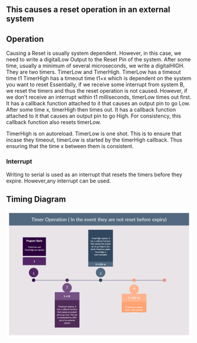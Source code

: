 ## This causes a reset operation in an external system

## Operation

Causing a Reset is usually system dependent. However, in this case, we need to write a digitalLow Output to the Reset Pin of the system. After some time, usually a minimum of several microseconds, we write a digitalHIGH.
They are two timers. TimerLow and TimerHigh.
TimerLow has a timeout time t1
TimerHigh has a timeout time t1+x which is dependent on the system you want to reset
Essentially, if we receive some interrupt from system B, we reset the timers and thus the reset operation is not caused.
However, if we don't receive an interrupt within t1 milliseconds, timerLow times out first. It has a callback function attached to it that causes an output pin to go Low.
After some time x, timerHigh then times out. It has a callback function attached to it that causes an output pin to go High. For consistency, this callback function also resets timerLow.

TimerHigh is on autoreload.
TimerLow is one shot.
This is to ensure that incase they timeout, timerLow is started by the timerHigh callback. Thus ensuring that the time x between them is consistent.

### Interrupt
Writing to serial is used as an interrupt that resets the timers before they expire.
However,any interrupt can be used.

## Timing Diagram
![Timing Diagram](Timers.png "Timing Diagram")